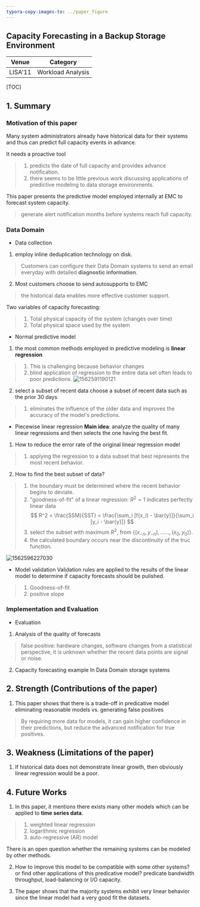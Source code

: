```yaml
---
typora-copy-images-to: ../paper_figure
---
```

Capacity Forecasting in a Backup Storage Environment
------------------------------------------
|           Venue            |       Category       |
| :------------------------: | :------------------: |
| LISA'11 | Workload Analysis |
[TOC]

## 1. Summary
### Motivation of this paper
Many system administrators already have historical data for their systems and thus can predict full capacity events in advance.

It needs a proactive tool 
> 1. predicts the date of full capacity and provides advance notification.
> 2. there seems to be little previous work discussing applications of predictive modeling to data storage environments.

This paper presents the predictive model employed internally at EMC to forecast system capacity.
> generate alert notification months before systems reach full capacity.


### Data Domain 
- Data collection
1. employ inline deduplication technology on disk.
> Customers can configure their Data Domain systems to send an email everyday with detailed **diagnostic information**.

2. Most customers choose to send autosupports to EMC 
> the historical data enables more effective customer support.

Two variables of capacity forecasting:
> 1. Total physical capacity of the system (changes over time)
> 2. Total physical space used by the system

- Normal predictive model
1. the most common methods employed in predictive modeling is **linear regression**
> 1. This is challenging because behavior changes
> 2. blind application of regression to the entire data set often leads to poor predictions.
> ![1562591190121](../paper_figure/1562591190121.png)

2. select a subset of recent data
choose a subset of recent data such as the prior 30 days
> 1. eliminates the influence of the older data and improves the accuracy of the model's predictions.


- Piecewise linear regression
**Main idea**: analyze the quality of many linear regressions and then selects the one having the best fit.

1. How to reduce the error rate of the original linear regression model
> 1. applying the regression to a data subset that best represents the most recent behavior.

2. How to find the best subset of data?
> 1. the boundary must be determined where the recent behavior begins to deviate.
> 2. "goodness-of-fit" of a linear regression: $R^2 = 1$ indicates perfectly linear data
$$
R^2 = \frac{SSM}{SST} = \frac{\sum_i [f(x_i) - \bar{y}]}{\sum_i [y_i - \bar{y}]}
$$
> 3. select the subset with maximum $R^2$, from $\{(x_{-n}, y_{-n}),......,(x_0, y_0)\}$.
> 4. the calculated boundary occurs near the discontinuity of the truc function.

![1562596227030](../paper_figure/1562596227030.png)


- Model validation
Validation rules are applied to the results of the linear model to determine if capacity forecasts should be pulished.
> 1. Goodness-of-fit
> 2. positive slope

### Implementation and Evaluation
- Evaluation
1. Analysis of the quality of forecasts
> false positive: hardware changes, software changes
> from a statistical perspective, it is unknown whether the recent data points are signal or noise.

2. Capacity forecasting example
In Data Domain storage systems

## 2. Strength (Contributions of the paper)
1. This paper shows that there is a trade-off in predicative model 
eliminating reasonable models vs. generating false positives
> By requiring more data for models, it can gain higher confidence in their predictions, but reduce the advanced notification for true positives.

## 3. Weakness (Limitations of the paper)
1. If historical data does not demonstrate linear growth, then obviously linear regression would be a poor.


## 4. Future Works
1. In this paper, it mentions there exists many other models which can be applied to **time series data**.
> 1. weighted linear regression
> 2. logarithmic regression
> 3. auto-regressive (AR) model

There is an open question whether the remaining systems can be modeled by other methods.

2. How to improve this model to be compatible with some other systems? or find other applications of this predicative model?
predicate bandwidth throughput, load-balancing or I/O capacity.

3. The paper shows that the majority systems exhibit very linear behavior since the linear model had a very good fit the datasets.


